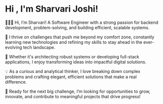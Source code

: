 # Hi , I'm Sharvari Joshi!

👩🏽‍💻 Hi, I’m Sharvari! A Software Engineer with a strong passion for backend development, problem-solving, and building efficient, scalable systems.

🌱 I thrive on challenges that push me beyond my comfort zone, constantly learning new technologies and refining my skills to stay ahead in the ever-evolving tech landscape.

🎯 Whether it's architecting robust systems or developing full-stack applications, I enjoy transforming ideas into impactful digital solutions.

💡 As a curious and analytical thinker, I love breaking down complex problems and crafting elegant, efficient solutions that make a real difference.

🚀 Ready for the next big challenge, I’m looking for opportunities to grow, innovate, and contribute to meaningful projects that drive progress!
